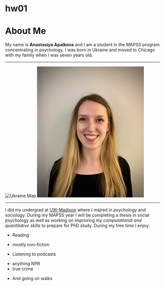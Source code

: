 # hw01


# About Me
My name is **Anastasiya Apalkova** and I am a student in the MAPSS program concentrating in psychology. 
I was born in Ukraine and moved to Chicago with my family when I was seven years old. 
***
![Ukraine Map](https://res.cloudinary.com/fen-learning/image/upload/c_limit,w_505,h_490/infopls_images/images/mukraine.gif) ![picture of me](pic4.jpg)
***
I did my undergrad at [UW-Madison](https://www.wisc.edu/) where I majred in psychology and sociology. 
During my MAPSS year I will be completing a _thesis_ in social psychology as well as working on improving my 
_computational and quantitative skills_ to prepare for PhD study. 
During my free time I enjoy:

* Reading 
 + mostly non-fiction
* Listening to podcasts 
 + anything NPR
 + true crime
* And going on walks